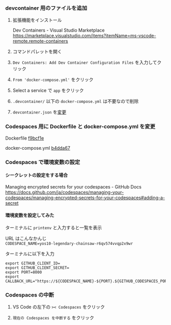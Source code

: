 ### devcontainer 用のファイルを追加

1. 拡張機能をインストール

   Dev Containers - Visual Studio Marketplace  
   https://marketplace.visualstudio.com/items?itemName=ms-vscode-remote.remote-containers

1. コマンドパレットを開く

1. `Dev Containers: Add Dev Container Configuration Files` を入力してクリック

1. `From 'docker-compose.yml'` をクリック

1. Select a service で `app` をクリック

1. `.devcontainer/` 以下の `docker-compose.yml` は不要なので削除

1. `devcontainer.json` を[変更](https://github.com/yos10/intro-curriculum-4025/commit/f9bcf1e400913b37be6a2d4ae967f44158340a31)

### Codespaces 用に Dockerfile と docker-compose.yml を変更

Dockerfile [f9bcf1e](https://github.com/yos10/intro-curriculum-4025/commit/f9bcf1e400913b37be6a2d4ae967f44158340a31)

docker-compose.yml [b4dda67](https://github.com/yos10/intro-curriculum-4025/commit/b4dda67c7a150c68a473307f819eafbbd01b90bb)

### Codespaces で環境変数の設定

#### シークレットの設定をする場合

Managing encrypted secrets for your codespaces - GitHub Docs  
https://docs.github.com/ja/codespaces/managing-your-codespaces/managing-encrypted-secrets-for-your-codespaces#adding-a-secret

#### 環境変数を設定してみた

ターミナルに `printenv` と入力すると一覧を表示

URL はこんなかんじ  
`CODESPACE_NAME=yos10-legendary-chainsaw-r6qv574vvqp2x9wr`

ターミナルに以下を入力

```
export GITHUB_CLIENT_ID=
export GITHUB_CLIENT_SECRET=
export PORT=8000
export CALLBACK_URL="https://${CODESPACE_NAME}-${PORT}.${GITHUB_CODESPACES_PORT_FORWARDING_DOMAIN}/"
```

### Codespaces の中断

1. VS Code の左下の `>< Codespaces` をクリック

1. `現在の Codespaces を中断する` をクリック

